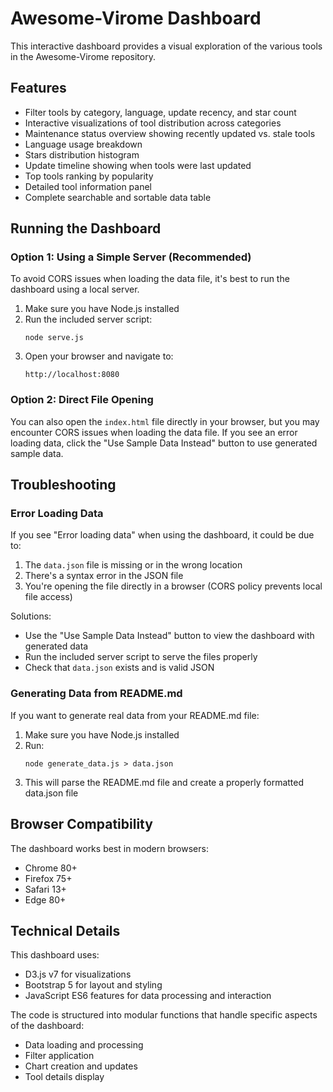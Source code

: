 # Awesome-Virome Dashboard

This interactive dashboard provides a visual exploration of the various tools in the Awesome-Virome repository.

## Features

- Filter tools by category, language, update recency, and star count
- Interactive visualizations of tool distribution across categories
- Maintenance status overview showing recently updated vs. stale tools
- Language usage breakdown
- Stars distribution histogram
- Update timeline showing when tools were last updated
- Top tools ranking by popularity
- Detailed tool information panel
- Complete searchable and sortable data table

## Running the Dashboard

### Option 1: Using a Simple Server (Recommended)

To avoid CORS issues when loading the data file, it's best to run the dashboard using a local server.

1. Make sure you have Node.js installed
2. Run the included server script:
   ```
   node serve.js
   ```
3. Open your browser and navigate to:
   ```
   http://localhost:8080
   ```

### Option 2: Direct File Opening

You can also open the `index.html` file directly in your browser, but you may encounter CORS issues when loading the data file. If you see an error loading data, click the "Use Sample Data Instead" button to use generated sample data.

## Troubleshooting

### Error Loading Data

If you see "Error loading data" when using the dashboard, it could be due to:

1. The `data.json` file is missing or in the wrong location
2. There's a syntax error in the JSON file
3. You're opening the file directly in a browser (CORS policy prevents local file access)

Solutions:
- Use the "Use Sample Data Instead" button to view the dashboard with generated data
- Run the included server script to serve the files properly
- Check that `data.json` exists and is valid JSON

### Generating Data from README.md

If you want to generate real data from your README.md file:

1. Make sure you have Node.js installed
2. Run:
   ```
   node generate_data.js > data.json
   ```
3. This will parse the README.md file and create a properly formatted data.json file

## Browser Compatibility

The dashboard works best in modern browsers:
- Chrome 80+
- Firefox 75+
- Safari 13+
- Edge 80+

## Technical Details

This dashboard uses:
- D3.js v7 for visualizations
- Bootstrap 5 for layout and styling
- JavaScript ES6 features for data processing and interaction

The code is structured into modular functions that handle specific aspects of the dashboard:
- Data loading and processing
- Filter application
- Chart creation and updates
- Tool details display